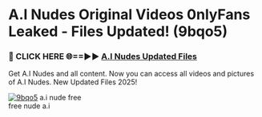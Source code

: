 # A.I Nudes Original Videos 0nlyFans Leaked - Files Updated! (9bqo5)

<h3>🔴 CLICK HERE 🌐==►► <a href="https://tinyurl.com/yrmya6cz" rel="nofollow">A.I Nudes Updated Files</a></h3>

Get A.I Nudes and all content. Now you can access all videos and pictures of A.I Nudes. New Updated Files 2025!

[![9bqo5](https://i.imgur.com/FMdXYCs.gif)](https://tinyurl.com/yrmya6cz)
a.i nude free<br>
free nude a.i
